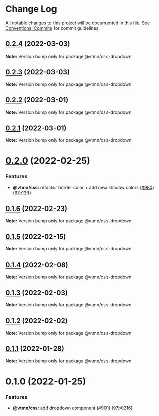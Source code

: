 # Change Log

All notable changes to this project will be documented in this file.
See [Conventional Commits](https://conventionalcommits.org) for commit guidelines.

## [0.2.4](https://github.com/Decathlon/vitamin-web/compare/@vtmn/css-dropdown@0.2.3...@vtmn/css-dropdown@0.2.4) (2022-03-03)

**Note:** Version bump only for package @vtmn/css-dropdown





## [0.2.3](https://github.com/Decathlon/vitamin-web/compare/@vtmn/css-dropdown@0.2.2...@vtmn/css-dropdown@0.2.3) (2022-03-03)

**Note:** Version bump only for package @vtmn/css-dropdown





## [0.2.2](https://github.com/Decathlon/vitamin-web/compare/@vtmn/css-dropdown@0.2.1...@vtmn/css-dropdown@0.2.2) (2022-03-01)

**Note:** Version bump only for package @vtmn/css-dropdown





## [0.2.1](https://github.com/Decathlon/vitamin-web/compare/@vtmn/css-dropdown@0.2.0...@vtmn/css-dropdown@0.2.1) (2022-03-01)

**Note:** Version bump only for package @vtmn/css-dropdown





# [0.2.0](https://github.com/Decathlon/vitamin-web/compare/@vtmn/css-dropdown@0.1.6...@vtmn/css-dropdown@0.2.0) (2022-02-25)


### Features

* **@vtmn/css:** refactor border color + add new shadow colors ([#980](https://github.com/Decathlon/vitamin-web/issues/980)) ([67e13ff](https://github.com/Decathlon/vitamin-web/commit/67e13ff48c922ddea167feea824e9dfdc8b18fec))





## [0.1.6](https://github.com/Decathlon/vitamin-web/compare/@vtmn/css-dropdown@0.1.5...@vtmn/css-dropdown@0.1.6) (2022-02-23)

**Note:** Version bump only for package @vtmn/css-dropdown





## [0.1.5](https://github.com/Decathlon/vitamin-web/compare/@vtmn/css-dropdown@0.1.4...@vtmn/css-dropdown@0.1.5) (2022-02-15)

**Note:** Version bump only for package @vtmn/css-dropdown





## [0.1.4](https://github.com/Decathlon/vitamin-web/compare/@vtmn/css-dropdown@0.1.3...@vtmn/css-dropdown@0.1.4) (2022-02-08)

**Note:** Version bump only for package @vtmn/css-dropdown





## [0.1.3](https://github.com/Decathlon/vitamin-web/compare/@vtmn/css-dropdown@0.1.2...@vtmn/css-dropdown@0.1.3) (2022-02-03)

**Note:** Version bump only for package @vtmn/css-dropdown





## [0.1.2](https://github.com/Decathlon/vitamin-web/compare/@vtmn/css-dropdown@0.1.1...@vtmn/css-dropdown@0.1.2) (2022-02-02)

**Note:** Version bump only for package @vtmn/css-dropdown





## [0.1.1](https://github.com/Decathlon/vitamin-web/compare/@vtmn/css-dropdown@0.1.0...@vtmn/css-dropdown@0.1.1) (2022-01-28)

**Note:** Version bump only for package @vtmn/css-dropdown





# 0.1.0 (2022-01-25)


### Features

* **@vtmn/css:** add dropdown component ([#901](https://github.com/Decathlon/vitamin-web/issues/901)) ([97b0216](https://github.com/Decathlon/vitamin-web/commit/97b021674d25a89a51358ab5f23e07371fdca801))
